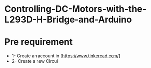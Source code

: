 # Controlling-DC-Motors-with-the-L293D-H-Bridge-and-Arduino
# Pre requirement
* 1- Create an account in [https://www.tinkercad.com/]
* 2- Create a new Circui
